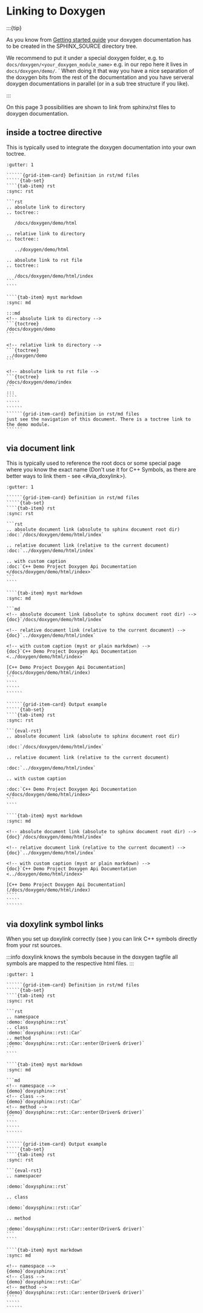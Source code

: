 <!--
=====================================================================================
 C O P Y R I G H T
-------------------------------------------------------------------------------------
 Copyright (c) 2022 by Robert Bosch GmbH. All rights reserved.

 Author(s):
 - Markus Braun, :em engineering methods AG (contracted by Robert Bosch GmbH)
=====================================================================================
-->
# Linking to Doxygen

:::{tip}

As you know from [Getting started guide](../getting_started.md) your doxygen documentation has to be created
in the SPHINX_SOURCE directory tree.

We recommend to put it under a special doxygen folder, e.g. to `docs/doxygen/<your_doxygen_module_name>` e.g.
in our repo here it lives in `docs/doxygen/demo/`.
´
When doing it that way you have a nice separation of the doxygen bits from the rest of the documentation
and you have serveral doxygen documentations in parallel (or in a sub tree structure if you like).

:::

On this page 3 possibilities are shown to link from sphinx/rst files to doxygen documentation.

## inside a toctree directive

This is typically used to integrate the doxygen documentation into your own toctree.

```````{grid} 2
:gutter: 1

``````{grid-item-card} Definition in rst/md files
`````{tab-set}
````{tab-item} rst
:sync: rst

```rst
.. absolute link to directory
.. toctree::

   /docs/doxygen/demo/html

.. relative link to directory
.. toctree::

   ../doxygen/demo/html

.. absolute link to rst file
.. toctree::

   /docs/doxygen/demo/html/index
```
````

````{tab-item} myst markdown
:sync: md

:::md
<!-- absolute link to directory -->
```{toctree}
/docs/doxygen/demo
```

<!-- relative link to directory -->
```{toctree}
../doxygen/demo
```

<!-- absolute link to rst file -->
```{toctree}
/docs/doxygen/demo/index
```
:::
````
`````
``````
``````{grid-item-card} Definition in rst/md files
just see the navigation of this document. There is a toctree link to the demo module.
``````
```````

## via document link

This is typically used to reference the root docs or some special page where you know the exact name
(Don't use it for C++ Symbols, as there are better ways to link them - see <#via_doxylink>).

```````{grid} 2
:gutter: 1

``````{grid-item-card} Definition in rst/md files
`````{tab-set}
````{tab-item} rst
:sync: rst

```rst
.. absolute document link (absolute to sphinx document root dir)
:doc:`/docs/doxygen/demo/html/index`

.. relative document link (relative to the current document)
:doc:`../doxygen/demo/html/index`

.. with custom caption
:doc:`C++ Demo Project Doxygen Api Documentation </docs/doxygen/demo/html/index>`
```
````

````{tab-item} myst markdown
:sync: md

```md
<!-- absolute document link (absolute to sphinx document root dir) -->
{doc}`/docs/doxygen/demo/html/index`

<!-- relative document link (relative to the current document) -->
{doc}`../doxygen/demo/html/index`

<!-- with custom caption (myst or plain markdown) -->
{doc}`C++ Demo Project Doxygen Api Documentation <../doxygen/demo/html/index>`

[C++ Demo Project Doxygen Api Documentation](/docs/doxygen/demo/html/index)
```
````
`````
``````

``````{grid-item-card} Output example
`````{tab-set}
````{tab-item} rst
:sync: rst

```{eval-rst}
.. absolute document link (absolute to sphinx document root dir)

:doc:`/docs/doxygen/demo/html/index`

.. relative document link (relative to the current document)

:doc:`../doxygen/demo/html/index`

.. with custom caption

:doc:`C++ Demo Project Doxygen Api Documentation </docs/doxygen/demo/html/index>`
```
````

````{tab-item} myst markdown
:sync: md

<!-- absolute document link (absolute to sphinx document root dir) -->
{doc}`/docs/doxygen/demo/html/index`

<!-- relative document link (relative to the current document) -->
{doc}`../doxygen/demo/html/index`

<!-- with custom caption (myst or plain markdown) -->
{doc}`C++ Demo Project Doxygen Api Documentation <../doxygen/demo/html/index>`

[C++ Demo Project Doxygen Api Documentation](/docs/doxygen/demo/html/index)
````
`````
``````
```````

## via doxylink symbol links

When you set up doxylink correctly (see [](../getting_started.md#step-2-install-and-setup-doxylink)) you can
link C++ symbols directly from your rst sources.

:::info
doxylink knows the symbols because in the doxygen tagfile all symbols are mapped to the respective html files.
:::

```````{grid} 2
:gutter: 1

``````{grid-item-card} Definition in rst/md files
`````{tab-set}
````{tab-item} rst
:sync: rst

```rst
.. namespace
:demo:`doxysphinx::rst`
.. class
:demo:`doxysphinx::rst::Car`
.. method
:demo:`doxysphinx::rst::Car::enter(Driver& driver)`
```
````

````{tab-item} myst markdown
:sync: md

```md
<!-- namespace -->
{demo}`doxysphinx::rst`
<!-- class -->
{demo}`doxysphinx::rst::Car`
<!-- method -->
{demo}`doxysphinx::rst::Car::enter(Driver& driver)`
```
````
`````
``````

``````{grid-item-card} Output example
`````{tab-set}
````{tab-item} rst
:sync: rst

```{eval-rst}
.. namespacer

:demo:`doxysphinx::rst`

.. class

:demo:`doxysphinx::rst::Car`

.. method

:demo:`doxysphinx::rst::Car::enter(Driver& driver)`
```
````

````{tab-item} myst markdown
:sync: md

<!-- namespace -->
{demo}`doxysphinx::rst`
<!-- class -->
{demo}`doxysphinx::rst::Car`
<!-- method -->
{demo}`doxysphinx::rst::Car::enter(Driver& driver)`
````
`````
``````
```````
